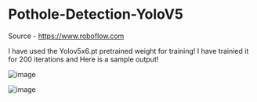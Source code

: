 # Pothole-Detection-YoloV5

Source - https://www.roboflow.com

I have used the Yolov5x6.pt pretrained weight for training! I have trainied it for 200 iterations and Here is a sample output! 

![image](https://user-images.githubusercontent.com/20862520/156115286-8c84befa-a168-4086-afcd-06aa142c0cfb.png)

![image](https://user-images.githubusercontent.com/20862520/156138520-e6f521b1-d2c6-4e7a-b85e-f5d4fcc9891b.png)
